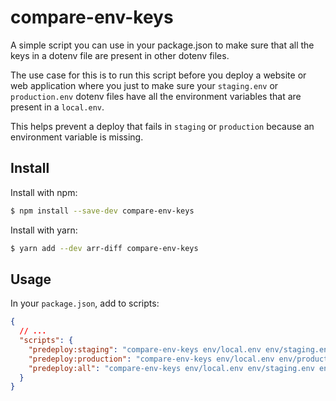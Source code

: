 # compare-env-keys

A simple script you can use in your package.json to make sure that all the keys in a dotenv file are present in other dotenv files.

The use case for this is to run this script before you deploy a website or web application where you just to make sure your `staging.env` or `production.env` dotenv files have all the environment variables that are present in a `local.env`.

This helps prevent a deploy that fails in `staging` or `production` because an environment variable is missing.

## Install

Install with npm:

```sh
$ npm install --save-dev compare-env-keys
```

Install with yarn:

```sh
$ yarn add --dev arr-diff compare-env-keys
```

## Usage

In your `package.json`, add to scripts:

```json
{
  // ...
  "scripts": {
    "predeploy:staging": "compare-env-keys env/local.env env/staging.env",
    "predeploy:production": "compare-env-keys env/local.env env/production.env",
    "predeploy:all": "compare-env-keys env/local.env env/staging.env env/production.env"
  }
}
```
